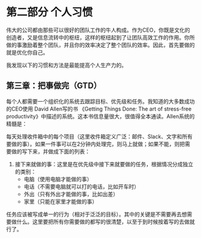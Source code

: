 # 第二部分 个人习惯

伟大的公司都由那些可以很好的团队工作的牛人构成。作为CEO，你既是文化的创造者，又是信息流转中的枢纽，这样的枢纽起到了让团队高效工作的作用。你所做的事激励着整个团队，并且你的效率决定了整个团队的效率。因此，首先要做的就是优化你自己。

我发现以下的习惯和方法是最能提高个人生产力的。

## 第三章：把事做完（GTD）

每个人都需要一个组织化的系统去跟踪目标、优先级和任务。我知道的大多数成功的CEO使用 David Allen写的书 《Getting Things Done: The art of stress-free productivity》中描述的系统。这本书信息量很大，很值得全本通读。Allen系统的精髓是：

每天处理收件箱中的每个项目（这里收件箱定义广泛：邮件、Slack、文字和所有要做的事）。如果一件事可以在2分钟内处理完，则马上就做；如果不能，则把需要做的写下来，并做成下面的列表：

1. 接下来就做的事：这里是在优先级中接下来就要做的任务，根据情况分成独立的类别：
   * 电脑（使用电脑才能做的事）
   * 电话（不需要电脑就可以打的电话，比如开车时）
   * 外出（只有外出才能做的事，比如出差）
   * 家里（只能在家里才能做的事）

任务应该被写成单一的行为（相对于泛泛的目标）。其中的关键是不需要再去想需要做什么。这里要把所有你需要做的都写的很清楚，以至于到时候按着写的去做就行了。